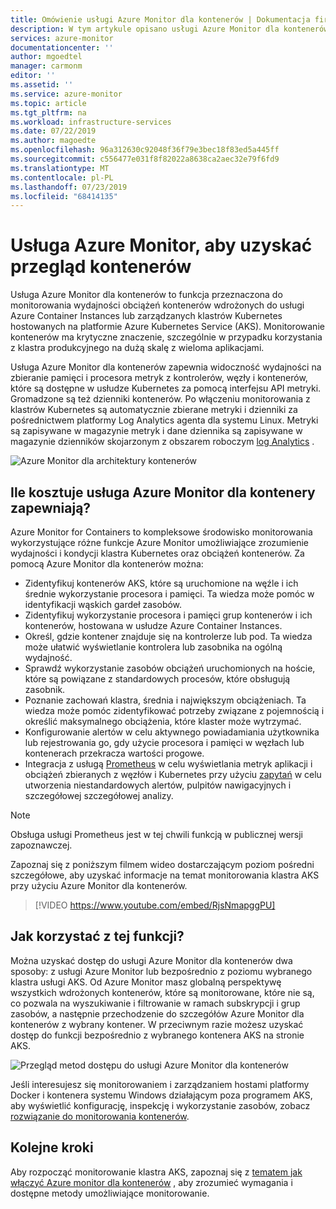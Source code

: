 ```yaml
---
title: Omówienie usługi Azure Monitor dla kontenerów | Dokumentacja firmy Microsoft
description: W tym artykule opisano usługi Azure Monitor dla kontenerów, które monitoruje szczegółowe informacje o kontenerze AKS rozwiązania i wartość, która zapewnia możliwość przez monitorowanie kondycji klastrów usługi AKS i wystąpienia kontenera na platformie Azure.
services: azure-monitor
documentationcenter: ''
author: mgoedtel
manager: carmonm
editor: ''
ms.assetid: ''
ms.service: azure-monitor
ms.topic: article
ms.tgt_pltfrm: na
ms.workload: infrastructure-services
ms.date: 07/22/2019
ms.author: magoedte
ms.openlocfilehash: 96a312630c92048f36f79e3bec18f83ed5a445ff
ms.sourcegitcommit: c556477e031f8f82022a8638ca2aec32e79f6fd9
ms.translationtype: MT
ms.contentlocale: pl-PL
ms.lasthandoff: 07/23/2019
ms.locfileid: "68414135"
---
```

# <a name="azure-monitor-for-containers-overview"></a>Usługa Azure Monitor, aby uzyskać przegląd kontenerów

Usługa Azure Monitor dla kontenerów to funkcja przeznaczona do monitorowania wydajności obciążeń kontenerów wdrożonych do usługi Azure Container Instances lub zarządzanych klastrów Kubernetes hostowanych na platformie Azure Kubernetes Service (AKS). Monitorowanie kontenerów ma krytyczne znaczenie, szczególnie w przypadku korzystania z klastra produkcyjnego na dużą skalę z wieloma aplikacjami.

Usługa Azure Monitor dla kontenerów zapewnia widoczność wydajności na zbieranie pamięci i procesora metryk z kontrolerów, węzły i kontenerów, które są dostępne w usłudze Kubernetes za pomocą interfejsu API metryki. Gromadzone są też dzienniki kontenerów.  Po włączeniu monitorowania z klastrów Kubernetes są automatycznie zbierane metryki i dzienniki za pośrednictwem platformy Log Analytics agenta dla systemu Linux. Metryki są zapisywane w magazynie metryk i dane dziennika są zapisywane w magazynie dzienników skojarzonym z obszarem roboczym [log Analytics](../log-query/log-query-overview.md) . 

![Azure Monitor dla architektury kontenerów](./media/container-insights-overview/azmon-containers-architecture-01.png)
 
## <a name="what-does-azure-monitor-for-containers-provide"></a>Ile kosztuje usługa Azure Monitor dla kontenery zapewniają?

Azure Monitor for Containers to kompleksowe środowisko monitorowania wykorzystujące różne funkcje Azure Monitor umożliwiające zrozumienie wydajności i kondycji klastra Kubernetes oraz obciążeń kontenerów. Za pomocą Azure Monitor dla kontenerów można:

* Zidentyfikuj kontenerów AKS, które są uruchomione na węźle i ich średnie wykorzystanie procesora i pamięci. Ta wiedza może pomóc w identyfikacji wąskich gardeł zasobów.
* Zidentyfikuj wykorzystanie procesora i pamięci grup kontenerów i ich kontenerów, hostowana w usłudze Azure Container Instances.  
* Określ, gdzie kontener znajduje się na kontrolerze lub pod. Ta wiedza może ułatwić wyświetlanie kontrolera lub zasobnika na ogólną wydajność.
* Sprawdź wykorzystanie zasobów obciążeń uruchomionych na hoście, które są powiązane z standardowych procesów, które obsługują zasobnik.
* Poznanie zachowań klastra, średnia i największym obciążeniach. Ta wiedza może pomóc zidentyfikować potrzeby związane z pojemnością i określić maksymalnego obciążenia, które klaster może wytrzymać. 
* Konfigurowanie alertów w celu aktywnego powiadamiania użytkownika lub rejestrowania go, gdy użycie procesora i pamięci w węzłach lub kontenerach przekracza wartości progowe.
* Integracja z usługą [Prometheus](https://prometheus.io/docs/introduction/overview/) w celu wyświetlania metryk aplikacji i obciążeń zbieranych z węzłów i Kubernetes przy użyciu [zapytań](container-insights-log-search.md) w celu utworzenia niestandardowych alertów, pulpitów nawigacyjnych i szczegółowej szczegółowej analizy.

>[!NOTE]
>Obsługa usługi Prometheus jest w tej chwili funkcją w publicznej wersji zapoznawczej.
>

Zapoznaj się z poniższym filmem wideo dostarczającym poziom pośredni szczegółowe, aby uzyskać informacje na temat monitorowania klastra AKS przy użyciu Azure Monitor dla kontenerów.

> [!VIDEO https://www.youtube.com/embed/RjsNmapggPU]

## <a name="how-do-i-access-this-feature"></a>Jak korzystać z tej funkcji?

Można uzyskać dostęp do usługi Azure Monitor dla kontenerów dwa sposoby: z usługi Azure Monitor lub bezpośrednio z poziomu wybranego klastra usługi AKS. Od Azure Monitor masz globalną perspektywę wszystkich wdrożonych kontenerów, które są monitorowane, które nie są, co pozwala na wyszukiwanie i filtrowanie w ramach subskrypcji i grup zasobów, a następnie przechodzenie do szczegółów Azure Monitor dla kontenerów z wybrany kontener.  W przeciwnym razie możesz uzyskać dostęp do funkcji bezpośrednio z wybranego kontenera AKS na stronie AKS.  

![Przegląd metod dostępu do usługi Azure Monitor dla kontenerów](./media/container-insights-overview/azmon-containers-experience.png)

Jeśli interesujesz się monitorowaniem i zarządzaniem hostami platformy Docker i kontenera systemu Windows działającym poza programem AKS, aby wyświetlić konfigurację, inspekcję i wykorzystanie zasobów, zobacz [rozwiązanie do monitorowania kontenerów](../../azure-monitor/insights/containers.md).

## <a name="next-steps"></a>Kolejne kroki

Aby rozpocząć monitorowanie klastra AKS, zapoznaj się z [tematem jak włączyć Azure monitor dla kontenerów](container-insights-onboard.md) , aby zrozumieć wymagania i dostępne metody umożliwiające monitorowanie.  
